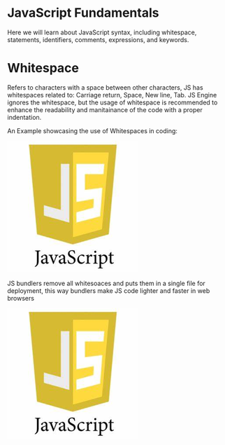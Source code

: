 # JavaScript Fundamentals

Here we will learn about JavaScript syntax, including whitespace, statements, identifiers, comments, expressions, and keywords.

# Whitespace
Refers to characters with a space between other characters, JS has whitespaces related to: Carriage return, Space, New line, Tab.
JS Engine ignores the whitespace, but the usage of whitespace is recommended to enhance the readability and manitainance of the code with a proper indentation.

An Example showcasing the use of Whitespaces in coding:

![outcome](./01.jpg)

JS bundlers remove all whitesoaces and puts them in a single file for deployment, this way bundlers make JS code lighter and faster in web browsers

![outcome](./01.jpg)
